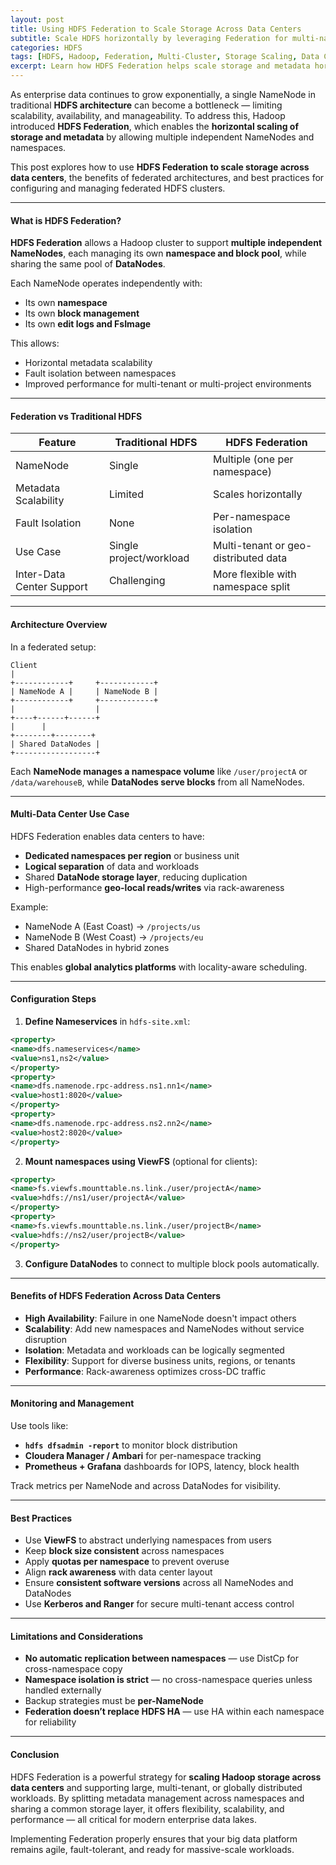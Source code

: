```yaml
---
layout: post
title: Using HDFS Federation to Scale Storage Across Data Centers
subtitle: Scale HDFS horizontally by leveraging Federation for multi-namespace, multi-data center architectures
categories: HDFS
tags: [HDFS, Hadoop, Federation, Multi-Cluster, Storage Scaling, Data Center, Distributed Systems]
excerpt: Learn how HDFS Federation helps scale storage and metadata horizontally across large clusters and multiple data centers. Discover use cases, architecture, and best practices for managing federated namespaces.
---
```

As enterprise data continues to grow exponentially, a single NameNode in traditional **HDFS architecture** can become a bottleneck — limiting scalability, availability, and manageability. To address this, Hadoop introduced **HDFS Federation**, which enables the **horizontal scaling of storage and metadata** by allowing multiple independent NameNodes and namespaces.

This post explores how to use **HDFS Federation to scale storage across data centers**, the benefits of federated architectures, and best practices for configuring and managing federated HDFS clusters.

---

#### What is HDFS Federation?

**HDFS Federation** allows a Hadoop cluster to support **multiple independent NameNodes**, each managing its own **namespace and block pool**, while sharing the same pool of **DataNodes**.

Each NameNode operates independently with:
- Its own **namespace**
- Its own **block management**
- Its own **edit logs and FsImage**

This allows:
- Horizontal metadata scalability
- Fault isolation between namespaces
- Improved performance for multi-tenant or multi-project environments

---

#### Federation vs Traditional HDFS

| Feature                   | Traditional HDFS       | HDFS Federation                      |
|---------------------------|------------------------|--------------------------------------|
| NameNode                  | Single                 | Multiple (one per namespace)         |
| Metadata Scalability      | Limited                | Scales horizontally                  |
| Fault Isolation           | None                   | Per-namespace isolation              |
| Use Case                  | Single project/workload| Multi-tenant or geo-distributed data |
| Inter-Data Center Support | Challenging            | More flexible with namespace split   |

---

#### Architecture Overview

In a federated setup:

```
Client
|
+------------+     +------------+
| NameNode A |     | NameNode B |
+------------+     +------------+
|                  |
+----+------+------+
|      |
+--------+--------+
| Shared DataNodes |
+------------------+
```

Each **NameNode manages a namespace volume** like `/user/projectA` or `/data/warehouseB`, while **DataNodes serve blocks** from all NameNodes.

---

#### Multi-Data Center Use Case

HDFS Federation enables data centers to have:

- **Dedicated namespaces per region** or business unit
- **Logical separation** of data and workloads
- Shared **DataNode storage layer**, reducing duplication
- High-performance **geo-local reads/writes** via rack-awareness

Example:

- NameNode A (East Coast) → `/projects/us`
- NameNode B (West Coast) → `/projects/eu`
- Shared DataNodes in hybrid zones

This enables **global analytics platforms** with locality-aware scheduling.

---

#### Configuration Steps

1. **Define Nameservices** in `hdfs-site.xml`:

```xml
<property>
<name>dfs.nameservices</name>
<value>ns1,ns2</value>
</property>
<property>
<name>dfs.namenode.rpc-address.ns1.nn1</name>
<value>host1:8020</value>
</property>
<property>
<name>dfs.namenode.rpc-address.ns2.nn2</name>
<value>host2:8020</value>
</property>
```

2. **Mount namespaces using ViewFS** (optional for clients):

```xml
<property>
<name>fs.viewfs.mounttable.ns.link./user/projectA</name>
<value>hdfs://ns1/user/projectA</value>
</property>
<property>
<name>fs.viewfs.mounttable.ns.link./user/projectB</name>
<value>hdfs://ns2/user/projectB</value>
</property>
```

3. **Configure DataNodes** to connect to multiple block pools automatically.

---

#### Benefits of HDFS Federation Across Data Centers

- **High Availability**: Failure in one NameNode doesn't impact others
- **Scalability**: Add new namespaces and NameNodes without service disruption
- **Isolation**: Metadata and workloads can be logically segmented
- **Flexibility**: Support for diverse business units, regions, or tenants
- **Performance**: Rack-awareness optimizes cross-DC traffic

---

#### Monitoring and Management

Use tools like:

- **`hdfs dfsadmin -report`** to monitor block distribution
- **Cloudera Manager / Ambari** for per-namespace tracking
- **Prometheus + Grafana** dashboards for IOPS, latency, block health

Track metrics per NameNode and across DataNodes for visibility.

---

#### Best Practices

- Use **ViewFS** to abstract underlying namespaces from users
- Keep **block size consistent** across namespaces
- Apply **quotas per namespace** to prevent overuse
- Align **rack awareness** with data center layout
- Ensure **consistent software versions** across all NameNodes and DataNodes
- Use **Kerberos and Ranger** for secure multi-tenant access control

---

#### Limitations and Considerations

- **No automatic replication between namespaces** — use DistCp for cross-namespace copy
- **Namespace isolation is strict** — no cross-namespace queries unless handled externally
- Backup strategies must be **per-NameNode**
- **Federation doesn’t replace HDFS HA** — use HA within each namespace for reliability

---

#### Conclusion

HDFS Federation is a powerful strategy for **scaling Hadoop storage across data centers** and supporting large, multi-tenant, or globally distributed workloads. By splitting metadata management across namespaces and sharing a common storage layer, it offers flexibility, scalability, and performance — all critical for modern enterprise data lakes.

Implementing Federation properly ensures that your big data platform remains agile, fault-tolerant, and ready for massive-scale workloads.
